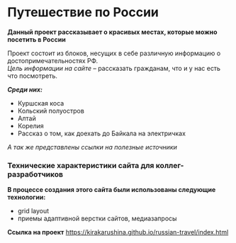 # Путешествие по России #

**Данный проект рассказывает о красивых местах, которые можно посетить в России**  

Проект состоит из блоков, несущих в себе различную информацию о достопримечательностях РФ.  
_Цель информации на сайте_ – рассказать гражданам, что и у нас есть что посмотреть.

**_Среди них:_**  
* Куршская коса
* Кольский полуостров
* Алтай
* Корелия
* Рассказ о том, как доехать до Байкала на электричках

*А так же представлены ссылки на полезные источники*

### Технические характеристики сайта для коллег-разработчиков ###

**В процессе создания этого сайта были использованы следующие технологии:**
* grid layout
* приемы адаптивной верстки сайтов, медиазапросы

**Ссылка на проект**
https://kirakarushina.github.io/russian-travel/index.html
